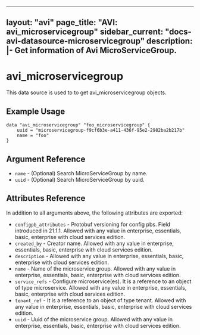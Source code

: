<!--
    Copyright 2021 VMware, Inc.
    SPDX-License-Identifier: Mozilla Public License 2.0
-->
---
layout: "avi"
page_title: "AVI: avi_microservicegroup"
sidebar_current: "docs-avi-datasource-microservicegroup"
description: |-
  Get information of Avi MicroServiceGroup.
---

# avi_microservicegroup

This data source is used to to get avi_microservicegroup objects.

## Example Usage

```hcl
data "avi_microservicegroup" "foo_microservicegroup" {
    uuid = "microservicegroup-f9cf6b3e-a411-436f-95e2-2982ba2b217b"
    name = "foo"
}
```

## Argument Reference

* `name` - (Optional) Search MicroServiceGroup by name.
* `uuid` - (Optional) Search MicroServiceGroup by uuid.

## Attributes Reference

In addition to all arguments above, the following attributes are exported:

* `configpb_attributes` - Protobuf versioning for config pbs. Field introduced in 21.1.1. Allowed with any value in enterprise, essentials, basic, enterprise with cloud services edition.
* `created_by` - Creator name. Allowed with any value in enterprise, essentials, basic, enterprise with cloud services edition.
* `description` - Allowed with any value in enterprise, essentials, basic, enterprise with cloud services edition.
* `name` - Name of the microservice group. Allowed with any value in enterprise, essentials, basic, enterprise with cloud services edition.
* `service_refs` - Configure microservice(es). It is a reference to an object of type microservice. Allowed with any value in enterprise, essentials, basic, enterprise with cloud services edition.
* `tenant_ref` - It is a reference to an object of type tenant. Allowed with any value in enterprise, essentials, basic, enterprise with cloud services edition.
* `uuid` - Uuid of the microservice group. Allowed with any value in enterprise, essentials, basic, enterprise with cloud services edition.

